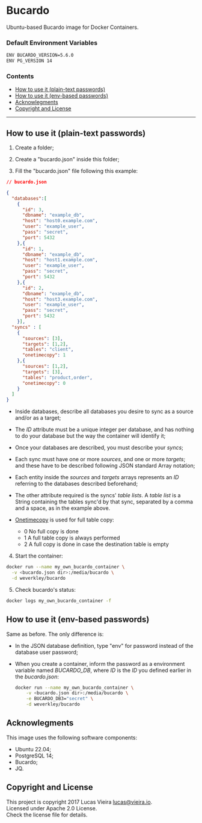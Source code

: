 # Bucardo

Ubuntu-based Bucardo image for Docker Containers.

### Default Environment Variables
```bash
ENV BUCARDO_VERSION=5.6.0
ENV PG_VERSION 14
```

### Contents
* [How to use it (plain-text passwords)](#how-to-use-it-plain-text-passwords)
* [How to use it (env-based passwords)](#how-to-use-it-env-based-passwords)
* [Acknowlegments](#acknowlegments)
* [Copyright and License](#copyright-and-license)

---

## How to use it (plain-text passwords)

1. Create a folder;

2. Create a "bucardo.json" inside this folder;

3. Fill the "bucardo.json" file following this example:

  ```json
  // bucardo.json

  {
    "databases":[
      {
        "id": 3,
        "dbname": "example_db",
        "host": "host0.example.com",
        "user": "example_user",
        "pass": "secret",
        "port": 5432
      },{
        "id": 1,
        "dbname": "example_db",
        "host": "host1.example.com",
        "user": "example_user",
        "pass": "secret",
        "port": 5432
      },{
        "id": 2,
        "dbname": "example_db",
        "host": "host3.example.com",
        "user": "example_user",
        "pass": "secret",
        "port": 5432
      }],
    "syncs" : [
      {
        "sources": [3],
        "targets": [1,2],
        "tables": "client",
        "onetimecopy": 1
      },{
        "sources": [1,2],
        "targets": [3],
        "tables": "product,order",
        "onetimecopy": 0
      }
    ]
  }
  ```

  * Inside databases, describe all databases you desire to sync as a source and/or as a target;

  * The *ID* attribute must be a unique integer per database, and has nothing to do your database but the way the container will identify it;

  * Once your databases are described, you must describe your *syncs*;

  * Each sync must have one or more *sources*, and one or more *targets*; and these have to be described following JSON standard Array notation;

  * Each entity inside the *sources* and *targets* arrays represents an *ID* referring to the databases described beforehand;

  * The other attribute required is the syncs' *table lists*. A *table list* is a String containing the tables sync'd by that sync, separated by a comma and a space, as in the example above.

  * [Onetimecopy](https://bucardo.org/wiki/Onetimecopy) is used for full table copy:
    - 0 No full copy is done
    - 1 A full table copy is always performed
    - 2 A full copy is done in case the destination table is empty

4. Start the container:

  ```bash
  docker run --name my_own_bucardo_container \
    -v <bucardo.json dir>:/media/bucardo \
    -d weverkley/bucardo
  ```

5. Check bucardo's status:

  ```bash
  docker logs my_own_bucardo_container -f
  ```

## How to use it (env-based passwords)

Same as before. The only difference is:

* In the JSON database definition, type "env" for password instead of the database user password;

* When you create a container, inform the password as a environment variable named *BUCARDO_DB<ID>*, where *ID* is the *ID* you defined earlier in the *bucardo.json*:

  ```bash
  docker run --name my_own_bucardo_container \
      -v <bucardo.json dir>:/media/bucardo \
      -e BUCARDO_DB3="secret" \
      -d weverkley/bucardo
  ```

## Acknowlegments

This image uses the following software components:

* Ubuntu 22.04;
* PostgreSQL 14;
* Bucardo;
* JQ.

## Copyright and License

This project is copyright 2017 Lucas Vieira [lucas@vieira.io](mailto:lucas@vieira.io).<br />
Licensed under Apache 2.0 License.<br />
Check the license file for details.
